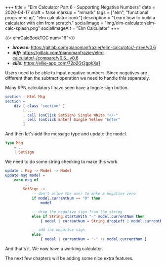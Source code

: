 +++
title = "Elm Calculator Part 6 - Supporting Negative Numbers"
date = 2020-04-17
draft = false
markup = "mmark"
tags = ["elm", "functional programming", "elm calculator book"]
description = "Learn how to build a calculator with elm from scratch."
socialImage = "img/elm-calculator/elm-calc-splash.png"
socialImageAlt = "Elm Calculator"
+++

{{< elmCalcBookTOC num="6">}}

- ***browse:*** <https://gitlab.com/pianomanfrazier/elm-calculator/-/tree/v0.6>
- ***diff:*** <https://gitlab.com/pianomanfrazier/elm-calculator/-/compare/v0.5...v0.6>
- ***ellie:*** <https://ellie-app.com/72p2Gt2gpkXa1>

Users need to be able to input negative numbers. Since negatives are different than the subtract operation we need to handle this separately.

Many RPN calculators I have seen have a toggle sign button.

```elm
section : Html Msg
section =
    div [ class "section" ]
        [ ...
        , cell (onClick SetSign) Single White "+/-"
        , cell (onClick Enter) Single Yellow "Enter"
        ]
```

And then let's add the message type and update the model.

```elm
type Msg
    = ...
    | SetSign
```

We need to do some string checking to make this work.

```elm
update : Msg -> Model -> Model
update msg model =
    case msg of
        ...
        SetSign ->
            -- don't allow the user to make a negative zero
            if model.currentNum == "0" then
                model

            -- drop the negative sign from the string
            else if String.startsWith "-" model.currentNum then
                { model | currentNum = String.dropLeft 1 model.currentNum }

            -- add the negative sign
            else
                { model | currentNum = "-" ++ model.currentNum }
```

And that's it. We now have a working calculator.

The next few chapters will be adding some nice extra features.
